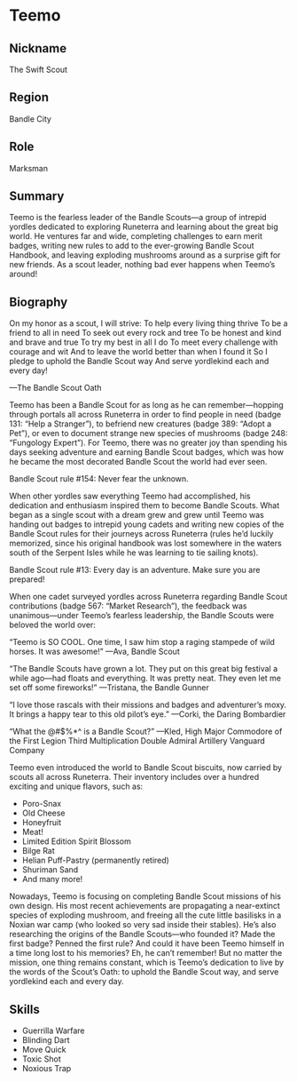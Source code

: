 # Teemo

## Nickname
The Swift Scout

## Region
Bandle City

## Role
Marksman

## Summary
Teemo is the fearless leader of the Bandle Scouts—a group of intrepid yordles 
dedicated to exploring Runeterra and learning about the great big world. He 
ventures far and wide, completing challenges to earn merit badges, writing new 
rules to add to the ever-growing Bandle Scout Handbook, and leaving exploding 
mushrooms around as a surprise gift for new friends. As a scout leader, nothing 
bad ever happens when Teemo’s around!

## Biography
On my honor as a scout, I will strive:
To help every living thing thrive
To be a friend to all in need
To seek out every rock and tree
To be honest and kind and brave and true
To try my best in all I do
To meet every challenge with courage and wit
And to leave the world better than when I found it
So I pledge to uphold the Bandle Scout way
And serve yordlekind each and every day!

—The Bandle Scout Oath

Teemo has been a Bandle Scout for as long as he can remember—hopping through 
portals all across Runeterra in order to find people in need (badge 131: “Help 
a Stranger”), to befriend new creatures (badge 389: “Adopt a Pet”), or even to 
document strange new species of mushrooms (badge 248: “Fungology Expert”). For 
Teemo, there was no greater joy than spending his days seeking adventure and 
earning Bandle Scout badges, which was how he became the most decorated Bandle 
Scout the world had ever seen.

Bandle Scout rule #154: Never fear the unknown.

When other yordles saw everything Teemo had accomplished, his dedication and 
enthusiasm inspired them to become Bandle Scouts. What began as a single scout 
with a dream grew and grew until Teemo was handing out badges to intrepid young 
cadets and writing new copies of the Bandle Scout rules for their journeys 
across Runeterra (rules he’d luckily memorized, since his original handbook was 
lost somewhere in the waters south of the Serpent Isles while he was learning 
to tie sailing knots).

Bandle Scout rule #13: Every day is an adventure. Make sure you are prepared!

When one cadet surveyed yordles across Runeterra regarding Bandle Scout 
contributions (badge 567: “Market Research”), the feedback was unanimous—under 
Teemo’s fearless leadership, the Bandle Scouts were beloved the world over:

“Teemo is SO COOL. One time, I saw him stop a raging stampede of wild horses. 
It was awesome!”
—Ava, Bandle Scout

“The Bandle Scouts have grown a lot. They put on this great big festival a 
while ago—had floats and everything. It was pretty neat. They even let me set 
off some fireworks!”
—Tristana, the Bandle Gunner

“I love those rascals with their missions and badges and adventurer’s moxy. It 
brings a happy tear to this old pilot’s eye.”
—Corki, the Daring Bombardier

“What the @#$%*^ is a Bandle Scout?”
—Kled, High Major Commodore of the First Legion Third Multiplication Double 
Admiral Artillery Vanguard Company

Teemo even introduced the world to Bandle Scout biscuits, now carried by scouts 
all across Runeterra. Their inventory includes over a hundred exciting and 
unique flavors, such as:

- Poro-Snax
- Old Cheese
- Honeyfruit
- Meat!
- Limited Edition Spirit Blossom
- Bilge Rat
- Helian Puff-Pastry (permanently retired)
- Shuriman Sand
- And many more!

Nowadays, Teemo is focusing on completing Bandle Scout missions of his own 
design. His most recent achievements are propagating a near-extinct species of 
exploding mushroom, and freeing all the cute little basilisks in a Noxian war 
camp (who looked so very sad inside their stables). He’s also researching the 
origins of the Bandle Scouts—who founded it? Made the first badge? Penned the 
first rule? And could it have been Teemo himself in a time long lost to his 
memories? Eh, he can’t remember! But no matter the mission, one thing remains 
constant, which is Teemo’s dedication to live by the words of the Scout’s Oath: 
to uphold the Bandle Scout way, and serve yordlekind each and every day.

## Skills
- Guerrilla Warfare
- Blinding Dart
- Move Quick
- Toxic Shot
- Noxious Trap